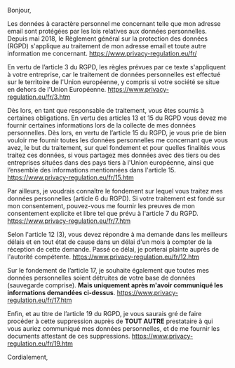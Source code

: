 Bonjour,

Les données à caractère personnel me concernant telle que mon adresse email sont protégées par les lois relatives aux données personnelles. Depuis mai 2018, le Règlement général sur la protection des données (RGPD) s'applique au traitement de mon adresse email et toute autre information me concernant. 
https://www.privacy-regulation.eu/fr/

En vertu de l’article 3 du RGPD, les règles prévues par ce texte s'appliquent à votre entreprise, car le traitement de données personnelles est effectué sur le territoire de l'Union européenne, y compris si votre société se situe en dehors de l'Union Européenne.
	https://www.privacy-regulation.eu/fr/3.htm

Dès lors, en tant que responsable de traitement, vous êtes soumis à certaines obligations. 
En vertu des articles 13 et 15 du RGPD vous devez me fournir certaines informations lors de la collecte de mes données personnelles. Dès lors, en vertu de l’article 15 du RGPD, je vous prie de bien vouloir me fournir toutes les données personnelles me concernant que vous avez, le but du traitement, sur quel fondement et pour quelles finalités vous traitez ces données, si vous partagez mes données avec des tiers ou des entreprises situées dans des pays tiers à l'Union européenne, ainsi que l’ensemble des informations mentionnées dans l'article 15.
	https://www.privacy-regulation.eu/fr/15.htm

Par ailleurs, je voudrais connaître le fondement sur lequel vous traitez mes données personnelles (article 6 du RGPD). Si votre traitement est fondé sur mon consentement, pouvez-vous me fournir les preuves de mon consentement explicite et libre tel que prévu à l'article 7 du RGPD.
	https://www.privacy-regulation.eu/fr/7.htm

Selon l'article 12 (3), vous devez répondre à ma demande dans les meilleurs délais et en tout état de cause dans un 
délai d'un mois à compter de la réception de cette demande. Passé ce délai, je porterai plainte auprès de l'autorité compétente.
	https://www.privacy-regulation.eu/fr/12.htm

Sur le fondement de l’article 17, je souhaite également que toutes mes données personnelles soient détruites de votre base de données (sauvegarde comprise). **Mais uniquement après m'avoir communiqué les informations demandées ci-dessus**.
	https://www.privacy-regulation.eu/fr/17.htm

Enfin, et au titre de l’article 19 du RGPD, je vous saurais gré de faire procéder à cette suppression auprès de **TOUT AUTRE** prestataire à qui vous auriez communiqué mes données personnelles, et de me fournir les documents attestant de ces suppressions.
	https://www.privacy-regulation.eu/fr/19.htm

Cordialement,
